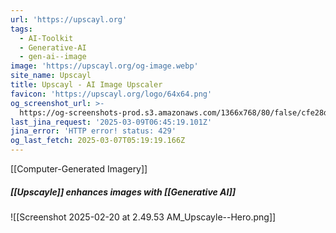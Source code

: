 ```yaml
---
url: 'https://upscayl.org'
tags:
  - AI-Toolkit
  - Generative-AI
  - gen-ai--image
image: 'https://upscayl.org/og-image.webp'
site_name: Upscayl
title: Upscayl - AI Image Upscaler
favicon: 'https://upscayl.org/logo/64x64.png'
og_screenshot_url: >-
  https://og-screenshots-prod.s3.amazonaws.com/1366x768/80/false/cfe28d1101cd81df250a1834fb0964fbccd0be95377182d9e281c3b3b69bc19c.jpeg
last_jina_request: '2025-03-09T06:45:19.101Z'
jina_error: 'HTTP error! status: 429'
og_last_fetch: 2025-03-07T05:19:19.166Z
---
```

[[Computer-Generated Imagery]]

##### [[Upscayle]] enhances images with [[Generative AI]]
![[Screenshot 2025-02-20 at 2.49.53 AM_Upscayle--Hero.png]]
